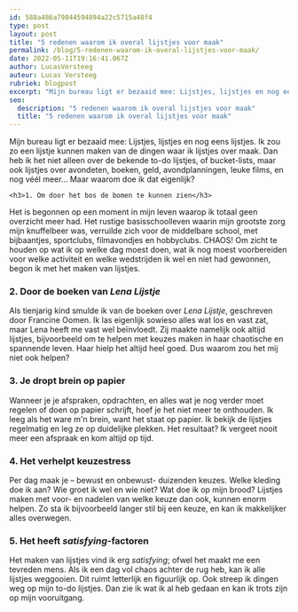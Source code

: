 ```yaml
---
id: 588a486a79044594894a22c5715a48f4
type: post
layout: post
title: "5 redenen waarom ik overal lijstjes voor maak"
permalink: /blog/5-redenen-waarom-ik-overal-lijstjes-voor-maak/
date: 2022-05-11T19:16:41.067Z
author: LucasVersteeg
auteur: Lucas Versteeg
rubriek: blogpost
excerpt: "Mijn bureau ligt er bezaaid mee: Lijstjes, lijstjes en nog eens lijstjes. Ik zou zo een lijstje kunnen maken van de dingen waar ik lijstjes over maak. Dan heb ik het niet alleen over de bekende to-do lijstjes, of bucket-lists, maar ook lijstjes over avondeten, boeken, geld, avondplanningen, leuke films, en nog véél meer… Maar waarom doe ik dat eigenlijk?  "
seo:
  description: "5 redenen waarom ik overal lijstjes voor maak"
  title: "5 redenen waarom ik overal lijstjes voor maak"
---
```

Mijn bureau ligt er bezaaid mee: Lijstjes, lijstjes en nog eens lijstjes. Ik zou zo een lijstje kunnen maken van de dingen waar ik lijstjes over maak. Dan heb ik het niet alleen over de bekende to-do lijstjes, of bucket-lists, maar ook lijstjes over avondeten, boeken, geld, avondplanningen, leuke films, en nog véél meer… Maar waarom doe ik dat eigenlijk?  

    <h3>1. Om door het bos de bomen te kunnen zien</h3>
<p>Het is begonnen op een moment in mijn leven waarop ik totaal geen overzicht meer had. Het rustige basisschoolleven waarin mijn grootste zorg mijn knuffelbeer was, verruilde zich voor de middelbare school, met bijbaantjes, sportclubs, filmavondjes en hobbyclubs. CHAOS! Om zicht te houden op wat ik op welke dag moest doen, wat ik nog moest voorbereiden voor welke activiteit en welke wedstrijden ik wel en niet had gewonnen, begon ik met het maken van lijstjes.</p>
<h3>2. Door de boeken van <em>Lena Lijstje</em></h3>
<p>Als tienjarig kind smulde ik van de boeken over <em>Lena Lijstje</em>, geschreven door Francine Oomen. Ik las eigenlijk sowieso alles wat los en vast zat, maar Lena heeft me vast wel beïnvloedt. Zij maakte namelijk ook altijd lijstjes, bijvoorbeeld om te helpen met keuzes maken in haar chaotische en spannende leven. Haar hielp het altijd heel goed. Dus waarom zou het mij niet ook helpen?</p>
<h3>3. Je dropt brein op papier</h3>
<p>Wanneer je je afspraken, opdrachten, en alles wat je nog verder moet regelen of doen op papier schrijft, hoef je het niet meer te onthouden. Ik leeg als het ware m'n brein, want het staat op papier. Ik bekijk de lijstjes regelmatig en leg ze op duidelijke plekken. Het resultaat? Ik vergeet nooit meer een afspraak en kom altijd op tijd.</p>
<h3>4. Het verhelpt keuzestress</h3>
<p>Per dag maak je – bewust en onbewust- duizenden keuzes. Welke kleding doe ik aan? Wie groet ik wel en wie niet? Wat doe ik op mijn brood? Lijstjes maken met voor- en nadelen van welke keuze dan ook, kunnen enorm helpen. Zo sta ik bijvoorbeeld langer stil bij een keuze, en kan ik makkelijker alles overwegen.</p>
<h3>5. Het heeft <em>satisfying-</em>factoren</h3>
<p>Het maken van lijstjes vind ik erg <em>satisfying</em>; ofwel het maakt me een tevreden mens. Als ik een dag vol chaos achter de rug heb, kan ik alle lijstjes weggooien. Dit ruimt letterlijk en figuurlijk op. Ook streep ik dingen weg op mijn to-do lijstjes. Dan zie ik wat ik al heb gedaan en kan ik trots zijn op mijn vooruitgang.</p>  
